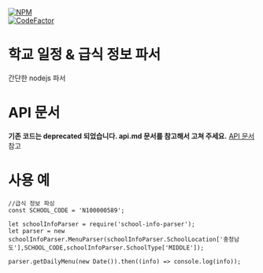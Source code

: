 [![NPM](https://nodei.co/npm/school-info-parser.png)](https://www.npmjs.com/package/school-info-parser)  
[![CodeFactor](https://www.codefactor.io/repository/github/storycraft/school-info-parser/badge)](https://www.codefactor.io/repository/github/storycraft/school-info-parser/)  

학교 일정 & 급식 정보 파서
======================

간단한 nodejs 파서  

# API 문서

**기존 코드는 deprecated 되었습니다. api.md 문서를 참고해서 고쳐 주세요.**
[API 문서](api.md) 참고  

# 사용 예

    //급식 정보 파싱
    const SCHOOL_CODE = 'N100000589';

    let schoolInfoParser = require('school-info-parser');
    let parser = new schoolInfoParser.MenuParser(schoolInfoParser.SchoolLocation['충청남도'],SCHOOL_CODE,schoolInfoParser.SchoolType['MIDDLE']);

    parser.getDailyMenu(new Date()).then((info) => console.log(info));
